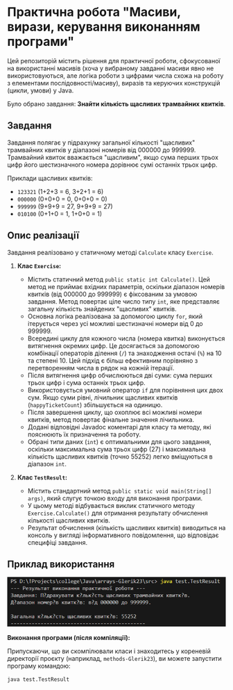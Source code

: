 # Практична робота "Масиви, вирази, керування виконанням програми"

Цей репозиторій містить рішення для практичної роботи, сфокусованої на використанні масивів (хоча у вибраному завданні масиви явно не використовуються, але логіка роботи з цифрами числа схожа на роботу з елементами послідовності/масиву), виразів та керуючих конструкцій (цикли, умови) у Java.

Було обрано завдання: **Знайти кількість щасливих трамвайних квитків**.

## Завдання

Завдання полягає у підрахунку загальної кількості "щасливих" трамвайних квитків у діапазоні номерів від 000000 до 999999. Трамвайний квиток вважається "щасливим", якщо сума перших трьох цифр його шестизначного номера дорівнює сумі останніх трьох цифр.

Приклади щасливих квитків:
* `123321` (1+2+3 = 6, 3+2+1 = 6)
* `000000` (0+0+0 = 0, 0+0+0 = 0)
* `999999` (9+9+9 = 27, 9+9+9 = 27)
* `010100` (0+1+0 = 1, 1+0+0 = 1)

## Опис реалізації

Завдання реалізовано у статичному методі `Calculate` класу `Exercise`.

1.  **Клас `Exercise`:**
    * Містить статичний метод `public static int Calculate()`. Цей метод не приймає вхідних параметрів, оскільки діапазон номерів квитків (від 000000 до 999999) є фіксованим за умовою завдання. Метод повертає ціле число типу `int`, яке представляє загальну кількість знайдених "щасливих" квитків.
    * Основна логіка реалізована за допомогою циклу `for`, який ітерується через усі можливі шестизначні номери від 0 до 999999.
    * Всередині циклу для кожного числа (номера квитка) виконується витягнення окремих цифр. Це досягається за допомогою комбінації операторів ділення (`/`) та знаходження остачі (`%`) на 10 та степені 10. Цей підхід є більш ефективним порівняно з перетворенням числа в рядок на кожній ітерації.
    * Після витягнення цифр обчислюються дві суми: сума перших трьох цифр і сума останніх трьох цифр.
    * Використовується умовний оператор `if` для порівняння цих двох сум. Якщо суми рівні, лічильник щасливих квитків (`happyTicketCount`) збільшується на одиницю.
    * Після завершення циклу, що охоплює всі можливі номери квитків, метод повертає фінальне значення лічильника.
    * Додані відповідні Javadoc коментарі для класу та методу, які пояснюють їх призначення та роботу.
    * Обрані типи даних (`int`) є оптимальними для цього завдання, оскільки максимальна сума трьох цифр (27) і максимальна кількість щасливих квитків (точно 55252) легко вміщуються в діапазон `int`.

2.  **Клас `TestResult`:**
    * Містить стандартний метод `public static void main(String[] args)`, який слугує точкою входу для виконання програми.
    * У цьому методі відбувається виклик статичного методу `Exercise.Calculate()` для отримання результату обчислення кількості щасливих квитків.
    * Результат обчислення (кількість щасливих квитків) виводиться на консоль у вигляді інформативного повідомлення, що відповідає специфіці завдання.

## Приклад використання

![](./src/image.png)

**Виконання програми (після компіляції):**

Припускаючи, що ви скомпілювали класи і знаходитесь у кореневій директорії проєкту (наприклад, `methods-Glerik23`), ви можете запустити програму командою:

```bash
java test.TestResult